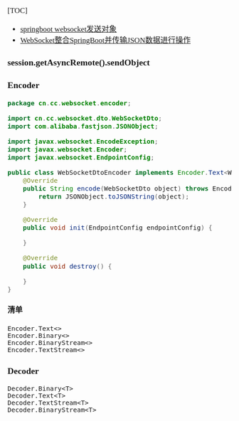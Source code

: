 <span  style="font-family: Simsun,serif; font-size: 17px; ">

[TOC]

- [springboot websocket发送对象](https://blog.csdn.net/qianhuan_/article/details/110632687)
- [WebSocket整合SpringBoot并传输JSON数据进行操作](https://blog.csdn.net/weixin_43556636/article/details/115075386)

### session.getAsyncRemote().sendObject

### Encoder

~~~java
package cn.cc.websocket.encoder;

import cn.cc.websocket.dto.WebSocketDto;
import com.alibaba.fastjson.JSONObject;

import javax.websocket.EncodeException;
import javax.websocket.Encoder;
import javax.websocket.EndpointConfig;

public class WebSocketDtoEncoder implements Encoder.Text<WebSocketDto> {
    @Override
    public String encode(WebSocketDto object) throws EncodeException {
        return JSONObject.toJSONString(object);
    }

    @Override
    public void init(EndpointConfig endpointConfig) {

    }

    @Override
    public void destroy() {

    }
}
~~~

#### 清单

~~~
Encoder.Text<>
Encoder.Binary<>
Encoder.BinaryStream<>
Encoder.TextStream<>
~~~

### Decoder

~~~
Decoder.Binary<T>
Decoder.Text<T>
Decoder.TextStream<T>
Decoder.BinaryStream<T>
~~~

</span>
